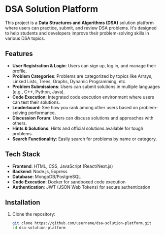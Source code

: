 # DSA Solution Platform

This project is a **Data Structures and Algorithms (DSA)** solution platform where users can practice, submit, and review DSA problems. It's designed to help students and developers improve their problem-solving skills in various DSA topics.

## Features

- **User Registration & Login**: Users can sign up, log in, and manage their profile.
- **Problem Categories**: Problems are categorized by topics like Arrays, Linked Lists, Trees, Graphs, Dynamic Programming, etc.
- **Problem Submissions**: Users can submit solutions in multiple languages (e.g., C++, Python, Java).
- **Code Execution**: Integrated code execution environment where users can test their solutions.
- **Leaderboard**: See how you rank among other users based on problem-solving performance.
- **Discussion Forum**: Users can discuss solutions and approaches with others.
- **Hints & Solutions**: Hints and official solutions available for tough problems.
- **Search Functionality**: Easily search for problems by name or category.

## Tech Stack

- **Frontend**: HTML, CSS, JavaScript (React/Next.js)
- **Backend**: Node.js, Express
- **Database**: MongoDB/PostgreSQL
- **Code Execution**: Docker for sandboxed code execution
- **Authentication**: JWT (JSON Web Tokens) for secure authentication

## Installation

1. Clone the repository:

   ```bash
   git clone https://github.com/username/dsa-solution-platform.git
   cd dsa-solution-platform


